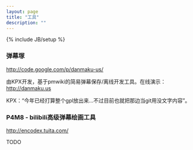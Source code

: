 ```yaml
---
layout: page
title: "工具"
description: ""
---
```

{% include JB/setup %}

### 弹幕塚

<http://code.google.com/p/danmaku-us/>

由KPX开发，基于pmwiki的简易弹幕保存/离线开发工具。在线演示：<http://danmaku.us>

KPX：“今年已经打算整个gpl放出来…不过目前也就把那边当git用没文字内容”。

### P4M8 - bilibili高级弹幕绘画工具

<http://encodex.tuita.com/>

TODO
